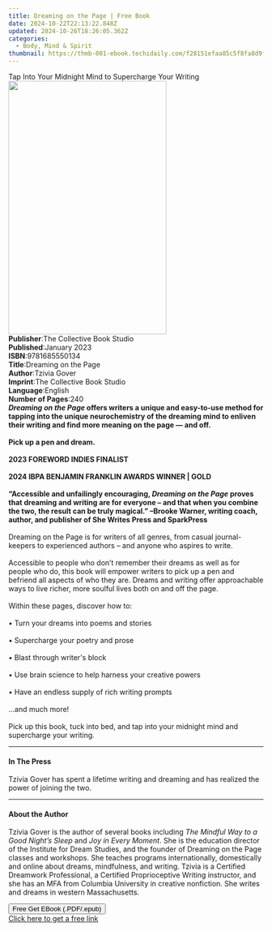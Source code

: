 ```yaml
---
title: Dreaming on the Page | Free Book
date: 2024-10-22T22:13:22.848Z
updated: 2024-10-26T18:26:05.362Z
categories:
  - Body, Mind & Spirit
thumbnail: https://thmb-001-ebook.techidaily.com/f28151efaa85c5f8fa8d9f54647c5a137251dd85807ed098bd5923efab70956e.jpg
---
```

<main id="book-container">
  <div class="flex flex-col">
    <div class="book-brief flex-1 py-6 px-4 sm:p-6 md:py-10 md:px-8">
      <!-- brief-->
      <div class="book-brief-main">
        Tap Into Your Midnight Mind to Supercharge Your Writing
      </div>
    </div>
    <div
      class="book-meta-info flex-1 grid gap-4 col-start-1 col-end-3 row-start-1 sm:mb-6 sm:grid-cols-4 lg:gap-6 lg:col-start-2 lg:row-end-6 lg:row-span-6 lg:mb-0"
    >
      <div
        class="book-meta-info-left place-content-center mt-4 p-4 text-sm leading-6 col-start-2 col-span-2 dark:text-slate-400"
      >
        <img
          class="w-full h-500 object-cover rounded-lg sm:h-255 sm:col-span-2 lg:col-span-full"
          src="https://img-001-ebook.techidaily.com/bc7e9e145069f7d28c9161d46302e792104dd00153971bbeef30af7a76f43227.jpg"
          alt=""
          width="312"
          height="500"
        />
      </div>
      <div
        class="book-meta-info-right mt-2 col-start-1 row-start-2 col-span-3 self-center"
      >
        <!-- meta data  -->
        <div class="flex flex-col px-4 md:px-8">
          <div class="flex-1">
            <strong>Publisher</strong>:<span class="px-2"
              >The Collective Book Studio</span
            >
          </div>
          <div class="flex-1">
            <strong>Published</strong>:<span class="px-2">January 2023</span>
          </div>
          <div class="flex-1">
            <strong>ISBN</strong>:<span class="px-2">9781685550134</span>
          </div>
          <div class="flex-1">
            <strong>Title</strong>:<span class="px-2"
              >Dreaming on the Page</span
            >
          </div>
          <div class="flex-1">
            <strong>Author</strong>:<span class="px-2">Tzivia Gover</span>
          </div>
          <div class="flex-1">
            <strong>Imprint</strong>:<span class="px-2"
              >The Collective Book Studio</span
            >
          </div>
          <div class="flex-1">
            <strong>Language</strong>:<span class="px-2">English</span>
          </div>
          <div class="flex-1">
            <strong>Number of Pages</strong>:<span class="px-2">240</span>
          </div>
        </div>
      </div>
    </div>
    <div class="book-description flex-1 py-6 px-4 sm:p-6 md:py-10 md:px-8">
      <div class="book-description-main">
        <div accordion-content="" id="description">
          <b
            ><i>Dreaming on the Page</i> offers writers a unique and easy-to-use
            method for tapping into the unique neurochemistry of the dreaming
            mind to enliven their writing and find more meaning on the page —
            and off.</b
          ><br /><br /><b
            >Pick up a pen and dream.<br />
            <br />
            2023 FOREWORD INDIES FINALIST<br />
            <br />
            2024 IBPA BENJAMIN FRANKLIN AWARDS WINNER | GOLD<br
              font-size:=""
              open="open"
            />
            <br font-size:="" open="open" />
            “Accessible and unfailingly encouraging,
            <i>Dreaming on the Page</i> proves that dreaming and writing are for
            everyone – and that when you combine the two, the result can be
            truly magical.” –Brooke Warner, writing coach, author, and publisher
            of She Writes Press and SparkPress</b
          ><br font-size:="" open="open" />
          <br font-size:="" open="open" />
          Dreaming on the Page is for writers of all genres, from casual
          journal-keepers to experienced authors – and anyone who aspires to
          write.<br font-size:="" open="open" />
          <br font-size:="" open="open" />
          Accessible to people who don’t remember their dreams as well as for
          people who do, this book will empower writers to pick up a pen and
          befriend all aspects of who they are. Dreams and writing offer
          approachable ways to live richer, more soulful lives both on and off
          the page.<br font-size:="" open="open" />
          <br font-size:="" open="open" />
          Within these pages, discover how to:<br font-size:="" open="open" />
          <br font-size:="" open="open" />
          • Turn your dreams into poems and stories<br
            font-size:=""
            open="open"
          />
          <br font-size:="" open="open" />
          • Supercharge your poetry and prose<br font-size:="" open="open" />
          <br font-size:="" open="open" />
          • Blast through writer's block<br font-size:="" open="open" />
          <br font-size:="" open="open" />
          • Use brain science to help harness your creative powers<br
            font-size:=""
            open="open"
          />
          <br font-size:="" open="open" />
          • Have an endless supply of rich writing prompts<br
            font-size:=""
            open="open"
          />
          <br font-size:="" open="open" />
          ...and much more!<br font-size:="" open="open" />
          <br font-size:="" open="open" />
          Pick up this book, tuck into bed, and tap into your midnight mind and
          supercharge your writing.
        </div>
        <div class="accordion-fader"></div>
      </div>
    </div>
    <div class="book-excerpts flex-1 py-6 px-4 sm:p-6 md:py-10 md:px-8">
      <!-- excerpts-->
      <div class="book-excerpts-main">
        <hr />
        <h4 class="placeholder placeholder-heading">
          <span>In The Press</span>
        </h4>
        <p>
          Tzivia Gover has spent a lifetime writing and dreaming and has
          realized the power of joining the two.
        </p>
      </div>
    </div>
    <div class="book-about-author flex-1 py-6 px-4 sm:p-6 md:py-10 md:px-8">
      <!-- about author-->
      <div class="book-main-author-main">
        <hr />
        <h4 class="placeholder placeholder-heading">
          <span>About the Author</span>
        </h4>
        <p>
          Tzivia Gover is the author of several books including
          <i>The Mindful Way to a Good Night’s Sleep</i> and
          <i>Joy in Every Moment</i>. She is the education director of the
          Institute for Dream Studies, and the founder of Dreaming on the Page
          classes and workshops. She teaches programs internationally,
          domestically and online about dreams, mindfulness, and writing. Tzivia
          is a Certified Dreamwork Professional, a Certified Proprioceptive
          Writing instructor, and she has an MFA from Columbia University in
          creative nonfiction. She writes and dreams in western Massachusetts.
        </p>
      </div>
    </div>
    <div class="book-free-get flex-1 py-6 px-4 sm:p-6 md:py-10 md:px-8">
      <button
        id="btn-free-get"
        class="bg-blue-500 hover:bg-blue-700 text-white font-bold py-2 px-4 rounded"
      >
        Free Get EBook (.PDF/.epub)
      </button>
      <div id="countdown-display" class="px-2 text-lg mt-2"></div>
      <a
        id="free-link"
        class="hidden bg-blue-500 hover:bg-blue-700 text-white font-bold py-2 px-4 rounded"
        href="https://www.ebooks.com/en-us/book/210882482/dreaming-on-the-page/tzivia-gover/"
        target="_blank"
        >Click here to get a free link</a
      >
    </div>
    <script>
      let countdownTime = 0;
      let countdownInterval = null;
      document
        .getElementById('btn-free-get')
        .addEventListener('click', startCountdown);
      function startCountdown() {
        countdownTime = new Date().getTime() + 60000 * 3;
        countdownInterval = setInterval(updateCountdown, 1000);
        document.getElementById('btn-free-get').disabled = true;
        document
          .getElementById('btn-free-get')
          .classList.add('bg-gray-500', 'cursor-not-allowed');
      }
      function updateCountdown() {
        let currentTime = new Date().getTime();
        let timeLeft = countdownTime - currentTime;
        let secondsLeft = Math.floor(timeLeft / 1000);
        document.getElementById('countdown-display').innerHTML =
          `Remaining time: ${secondsLeft} seconds.`;
        if (secondsLeft <= 0) {
          clearInterval(countdownInterval);
          document.getElementById('btn-free-get').classList.add('hidden');
          document.getElementById('free-link').classList.remove('hidden');
          document.getElementById('countdown-display').innerHTML = '';
        }
      }
    </script>
  </div>
</main>

<ins class="adsbygoogle"
      style="display:block"
      data-ad-client="ca-pub-7571918770474297"
      data-ad-slot="8358498916"
      data-ad-format="auto"
      data-full-width-responsive="true"></ins>
    